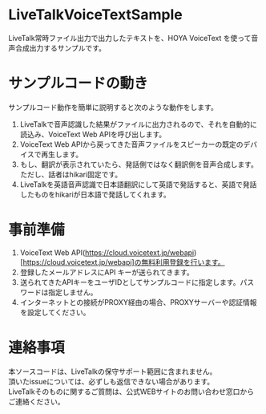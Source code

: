 # LiveTalkVoiceTextSample
LiveTalk常時ファイル出力で出力したテキストを、HOYA VoiceText を使って音声合成出力するサンプルです。

# サンプルコードの動き
サンプルコード動作を簡単に説明すると次のような動作をします。  
1. LiveTalkで音声認識した結果がファイルに出力されるので、それを自動的に読込み、VoiceText Web APIを呼び出します。
2. VoiceText Web APIから戻ってきた音声ファイルをスピーカーの既定のデバイスで再生します。
3. もし、翻訳が表示されていたら、発話側ではなく翻訳側を音声合成します。ただし、話者はhikari固定です。
4. LiveTalkを英語音声認識で日本語翻訳にして英語で発話すると、英語で発話したものをhikariが日本語で発話してくれます。


# 事前準備
1. VoiceText Web API(https://cloud.voicetext.jp/webapi)[https://cloud.voicetext.jp/webapi]の無料利用登録を行います。
2. 登録したメールアドレスにAPI キーが送られてきます。
3. 送られてきたAPIキーをユーザIDとしてサンプルコードに指定します。パスワードは指定しません。
4. インターネットとの接続がPROXY経由の場合、PROXYサーバーや認証情報を設定してください。

# 連絡事項
本ソースコードは、LiveTalkの保守サポート範囲に含まれません。  
頂いたissueについては、必ずしも返信できない場合があります。  
LiveTalkそのものに関するご質問は、公式WEBサイトのお問い合わせ窓口からご連絡ください。
